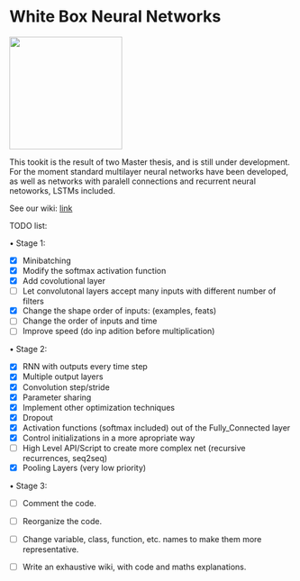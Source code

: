# White Box Neural Networks

<img src="https://raw.githubusercontent.com/wiki/develask/White-Box-Neural-Networks/wbnn_logo.png" width="200">

This tookit is the result of two Master thesis, and is still under development. For the moment standard multilayer neural networks have been developed, as well as networks with paralell connections and recurrent neural netoworks, LSTMs included.

See our wiki: [link](https://github.com/develask/White-Box-Neural-Networks/wiki)

TODO list:

• Stage 1:
- [X] Minibatching
- [X] Modify the softmax activation function
- [X] Add covolutional layer
- [ ] Let convolutonal layers accept many inputs with different number of filters
- [X] Change the shape order of inputs: (examples, feats)
- [ ] Change the order of inputs and time
- [ ] Improve speed (do inp adition before multiplication)

• Stage 2:
- [X] RNN with outputs every time step
- [X] Multiple output layers
- [X] Convolution step/stride
- [X] Parameter sharing
- [X] Implement other optimization techniques
- [X] Dropout
- [X] Activation functions (softmax included) out of the Fully_Connected layer
- [X] Control initializations in a more apropriate way
- [ ] High Level API/Script to create more complex net (recursive recurrences, seq2seq)
- [X] Pooling Layers (very low priority)

• Stage 3:
- [ ] Comment the code.
- [ ] Reorganize the code.
- [ ] Change variable, class, function, etc. names to make them more representative.
- [ ] Write an exhaustive wiki, with code and maths explanations.

